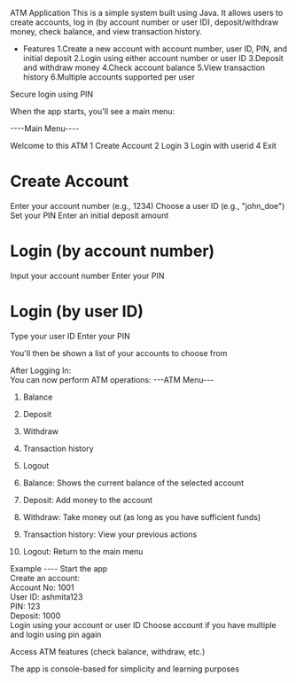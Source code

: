 ATM Application
This is a simple system built using Java. It allows users to create accounts, log in (by account number or user ID), deposit/withdraw money, check balance, and view transaction history.

* Features
1.Create a new account with account number, user ID, PIN, and initial deposit
2.Login using either account number or user ID
3.Deposit and withdraw money
4.Check account balance
5.View transaction history
6.Multiple accounts supported per user

Secure login using PIN

When the app starts, you'll see a main menu:

----Main Menu----

Welcome to this ATM
1 Create Account
2 Login
3 Login with userid
4 Exit
<br>

 # Create Account
  Enter your account number (e.g., 1234)
  Choose a user ID (e.g., "john_doe")
  Set your PIN
  Enter an initial deposit amount

 # Login (by account number)
  Input your account number
  Enter your PIN

 # Login (by user ID)
  Type your user ID
  Enter your PIN

You'll then be shown a list of your accounts to choose from

After Logging In:
<br>
You can now perform ATM operations:
---ATM Menu---
1. Balance
2. Deposit
3. Withdraw
4. Transaction history
5. Logout


1. Balance: Shows the current balance of the selected account
2. Deposit: Add money to the account
3. Withdraw: Take money out (as long as you have sufficient funds)
4. Transaction history: View your previous actions
5. Logout: Return to the main menu

 Example ----
Start the app
<br>
Create an account: <br>
Account No: 1001 <br>
User ID: ashmita123   <br>
PIN: 123   <br>
Deposit: 1000   <br>
Login using your account or user ID
Choose account if you have multiple and login using pin again

Access ATM features (check balance, withdraw, etc.)

The app is console-based for simplicity and learning purposes

